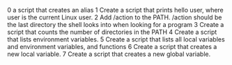 0 a script that creates an alias
1 Create a script that prints hello user, where user is the current Linux user.
2 Add /action to the PATH. /action should be the last directory the shell looks into when looking for a program
3 Create a script that counts the number of directories in the PATH
4 Create a script that lists environment variables.
5 Create a script that lists all local variables and environment variables, and functions
6 Create a script that creates a new local variable.
7 Create a script that creates a new global variable.
